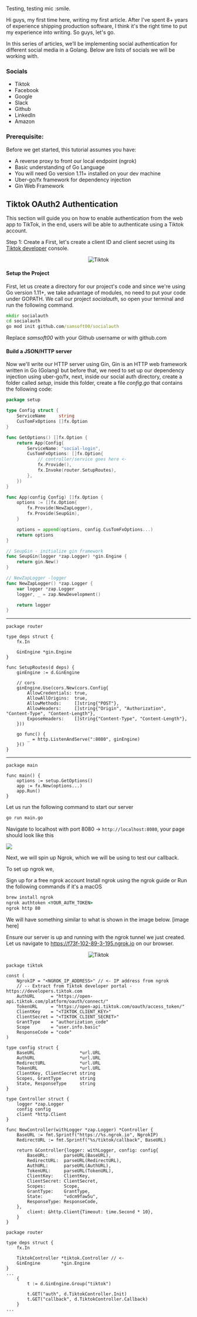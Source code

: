 Testing, testing mic :smile.

Hi guys, my first time here, writing my first article. After I've spent 8+ years of experience shipping production software, I think it's the right time to put my experience into writing. So guys, let's go.

In this series of articles, we’ll be implementing social authentication for different social media in a Golang. Below are lists of socials we will be working with.

### Socials
- Tiktok
- Facebook
- Google
- Slack
- Github
- LinkedIn
- Amazon

### Prerequisite:
Before we get started, this tutorial assumes you have:
- A reverse proxy to front our local endpoint (ngrok)
- Basic understanding of Go Language
- You will need Go version 1.11+ installed on your dev machine
- Uber-go/fx framework for dependency injection
- Gin Web Framework

## Tiktok OAuth2 Authentication

This section will guide you on how to enable authentication from the web app to TikTok, in the end, users will be able to authenticate using a Tiktok account. 

Step 1: Create a 
First, let's create a client ID and client secret using its [Tiktok developer](https://developers.tiktok.com/) console.

<p align="center">
    <img src="https://cdn.hashnode.com/res/hashnode/image/upload/v1660726608369/tn_i5xKUk.png" alt="Tiktok" />
</p>


#### Setup the Project
First, let us create a directory for our project's code and since we're using Go version 1.11+, we take advantage of modules, no need to put your code under GOPATH. We call our project *socialauth*, so open your terminal and run the following command.

```cmd
mkdir socialauth
cd socialauth
go mod init github.com/samsoft00/socialauth
``` 
Replace *samsoft00* with your Github username or with github.com

#### Build a JSON/HTTP server
Now we'll write our HTTP server using Gin, Gin is an HTTP web framework written in Go (Golang) but before that, we need to set up our dependency injection using uber-go/fx, next, inside our social auth directory, create a folder called *setup*, inside this folder, create a file *config.go* that contains the following code:


```go
package setup

type Config struct {
	ServiceName     string
	CusTomFxOptions []fx.Option
}

func GetOptions() []fx.Option {
	return App(Config{
		ServiceName: "social-login",
		CusTomFxOptions: []fx.Option{
			// controller/service goes here <-
			fx.Provide(),
			fx.Invoke(router.SetupRoutes),
		},
	})
}

func App(config Config) []fx.Option {
	options := []fx.Option{
		fx.Provide(NewZapLogger),
		fx.Provide(SeupGin),
	}

	options = append(options, config.CusTomFxOptions...)
	return options
}

// SeupGin - initialize gin framework
func SeupGin(logger *zap.Logger) *gin.Engine {
	return gin.New()
}

// NewZapLogger -logger
func NewZapLogger() *zap.Logger {
	var logger *zap.Logger
	logger, _ = zap.NewDevelopment()

	return logger
}
``` 
----

```golang
package router

type deps struct {
	fx.In

	GinEngine *gin.Engine
}

func SetupRoutes(d deps) {
	ginEngine := d.GinEngine

	// cors
	ginEngine.Use(cors.New(cors.Config{
		AllowCredentials: true,
		AllowAllOrigins:  true,
		AllowMethods:     []string{"POST"},
		AllowHeaders:     []string{"Origin", "Authorization", "Content-Type", "Content-Length"},
		ExposeHeaders:    []string{"Content-Type", "Content-Length"},
	}))

	go func() {
		_ = http.ListenAndServe(":8080", ginEngine)
	}()
}
``` 
---


```golang
package main

func main() {
	options := setup.GetOptions()
	app := fx.New(options...)
	app.Run()
}
``` 

Let us run the following command to start our server
```cmd
go run main.go
```
Navigate to localhost with port 8080 -> `http://localhost:8080`, your page should look like this

![](app/resources/Screenshot2022-08-23.png)

Next, we will spin up Ngrok, which we will be using to test our callback.

To set up ngrok we,

Sign up for a free ngrok account
Install ngrok using the ngrok guide or Run the following commands if it's a macOS

```cmd
brew install ngrok
ngrok authtoken <YOUR_AUTH_TOKEN>
ngrok http 80
```
We will have something similar to what is shown in the image below.
[image here]

Ensure our server is up and running with the ngrok tunnel we just created. Let us navigate to https://f73f-102-89-3-195.ngrok.io on our browser.

<p align="center">
    <img src="https://cdn.hashnode.com/res/hashnode/image/upload/v1660734617741/7xlTIs7mP.png" alt="Tiktok" />
</p>

```golang
package tiktok

const (
	NgrokIP = "<NGROK_IP_ADDRESS>" // <- IP address from ngrok
	// -- Extract from Tiktok developer portal - https://developers.tiktok.com
	AuthURL      = "https://open-api.tiktok.com/platform/oauth/connect/"
	TokenURL     = "https://open-api.tiktok.com/oauth/access_token/"
	ClientKey    = "<TIKTOK_CLIENT_KEY>"
	ClientSecret = "<TIKTOK_CLIENT_SECRET>"
	GrantType    = "authorization_code"
	Scope        = "user.info.basic"
	ResponseCode = "code"
)

type config struct {
	BaseURL                 *url.URL
	AuthURL                 *url.URL
	RedirectURL             *url.URL
	TokenURL                *url.URL
	ClientKey, ClientSecret string
	Scopes, GrantType       string
	State, ResponseType     string
}

type Controller struct {
	logger *zap.Logger
	config config
	client *http.Client
}

func NewController(withLogger *zap.Logger) *Controller {
	BaseURL := fmt.Sprintf("https://%s.ngrok.io", NgrokIP)
	RedirectURL := fmt.Sprintf("%s/tiktok/callback", BaseURL)

	return &Controller{logger: withLogger, config: config{
		BaseURL:      parseURL(BaseURL),
		RedirectURL:  parseURL(RedirectURL),
		AuthURL:      parseURL(AuthURL),
		TokenURL:     parseURL(TokenURL),
		ClientKey:    ClientKey,
		ClientSecret: ClientSecret,
		Scopes:       Scope,
		GrantType:    GrantType,
		State:        "vdcm9faw5u",
		ResponseType: ResponseCode,
	},
		client: &http.Client{Timeout: time.Second * 10},
	}
}
``` 

```golang
package router

type deps struct {
	fx.In

	TiktokController *tiktok.Controller // <-
	GinEngine        *gin.Engine
}
...
	{
		t := d.GinEngine.Group("tiktok")

		t.GET("auth", d.TiktokController.Init)
		t.GET("callback", d.TiktokController.Callback)
	}
...
``` 
